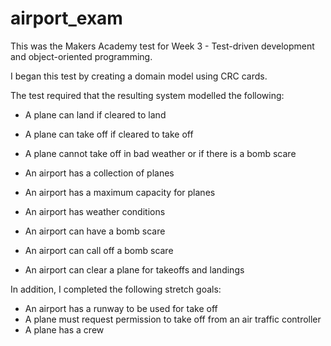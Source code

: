 airport_exam
============

This was the Makers Academy test for Week 3 - Test-driven development and object-oriented programming.

I began this test by creating a domain model using CRC cards.

The test required that the resulting system modelled the following:

* A plane can land if cleared to land
* A plane can take off if cleared to take off
* A plane cannot take off in bad weather or if there is a bomb scare

* An airport has a collection of planes
* An airport has a maximum capacity for planes
* An airport has weather conditions
* An airport can have a bomb scare
* An airport can call off a bomb scare
* An airport can clear a plane for takeoffs and landings

In addition, I completed the following stretch goals:

* An airport has a runway to be used for take off
* A plane must request permission to take off from an air traffic controller
* A plane has a crew
